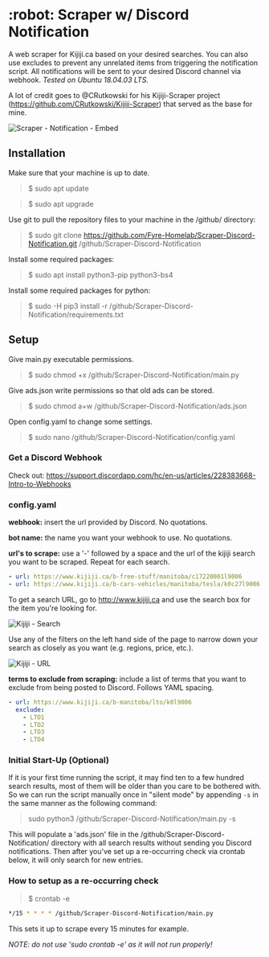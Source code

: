 <h1>:robot: Scraper w/ Discord Notification</h1>

A web scraper for Kijiji.ca based on your desired searches. You can also use excludes to prevent any unrelated items from triggering the notification script.
All notifications will be sent to your desired Discord channel via webhook.
*Tested on Ubuntu 18.04.03 LTS.*

A lot of credit goes to @CRutkowski for his Kijiji-Scraper project (https://github.com/CRutkowski/Kijiji-Scraper) that served as the base for mine.

![Scraper - Notification - Embed](https://user-images.githubusercontent.com/58180427/69883816-73c8ed00-129b-11ea-9dd8-c02a9fbb76e2.png)


<h2>Installation</h2>

Make sure that your machine is up to date.
>$ sudo apt update

>$ sudo apt upgrade

Use git to pull the repository files to your machine in the /github/ directory:
>$ sudo git clone https://github.com/Fyre-Homelab/Scraper-Discord-Notification.git /github/Scraper-Discord-Notification

Install some required packages:
>$ sudo apt install python3-pip python3-bs4

Install some required packages for python:
>$ sudo -H pip3 install -r /github/Scraper-Discord-Notification/requirements.txt


<h2>Setup</h2>

Give main.py executable permissions.
>$ sudo chmod +x /github/Scraper-Discord-Notification/main.py

Give ads.json write permissions so that old ads can be stored.
>$ sudo chmod a+w /github/Scraper-Discord-Notification/ads.json

Open config.yaml to change some settings.
>$ sudo nano /github/Scraper-Discord-Notification/config.yaml


<h3>Get a Discord Webhook</h3>

Check out: https://support.discordapp.com/hc/en-us/articles/228383668-Intro-to-Webhooks


<h3>config.yaml</h3>

**webhook:** insert the url provided by Discord. No quotations.

**bot name:** the name you want your webhook to use. No quotations.

**url's to scrape:** use a '-' followed by a space and the url of the kijiji search you want to be scraped. Repeat for each search.
```YAML
- url: https://www.kijiji.ca/b-free-stuff/manitoba/c17220001l9006
- url: https://www.kijiji.ca/b-cars-vehicles/manitoba/tesla/k0c27l9006
```
To get a search URL, go to http://www.kijiji.ca and use the search box for the item you're looking for.

![Kijiji - Search](https://user-images.githubusercontent.com/58180427/69773229-dd3fe300-1157-11ea-884c-5f5c12b3f874.png)

Use any of the filters on the left hand side of the page to narrow down your search as closely as you want (e.g. regions, price, etc.).

![Kijiji - URL](https://user-images.githubusercontent.com/58180427/69773238-e16c0080-1157-11ea-8105-797037bb5687.png)

**terms to exclude from scraping:** include a list of terms that you want to exclude from being posted to Discord. Follows YAML spacing.
```YAML
- url: https://www.kijiji.ca/b-manitoba/lto/k0l9006
  exclude:
    - LTO1
    - LTO2
    - LTO3
    - LTO4
```


<h3>Initial Start-Up (Optional)</h3>

If it is your first time running the script, it may find ten to a few hundred search results, most of them will be older than you care to be bothered with.
So we can run the script manually once in "silent mode" by appending `-s` in the same manner as the following command:

> sudo python3 /github/Scraper-Discord-Notification/main.py -s

This will populate a 'ads.json' file in the /github/Scraper-Discord-Notification/ directory with all search results without sending you Discord notifications.
Then after you've set up a re-occurring check via crontab below, it will only search for new entries.


<h3>How to setup as a re-occurring check</h3>

>$ crontab -e
```bash
*/15 * * * * /github/Scraper-Discord-Notification/main.py
```
This sets it up to scrape every 15 minutes for example.

*NOTE: do not use 'sudo crontab -e' as it will not run properly!*
